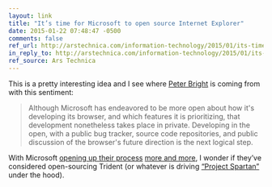 ```yaml
---
layout: link
title: "It’s time for Microsoft to open source Internet Explorer"
date: 2015-01-22 07:48:47 -0500
comments: false
ref_url: http://arstechnica.com/information-technology/2015/01/its-time-for-microsoft-to-open-source-internet-explorer/
in_reply_to: http://arstechnica.com/information-technology/2015/01/its-time-for-microsoft-to-open-source-internet-explorer/
ref_source: Ars Technica
---
```


This is a pretty interesting idea and I see where [Peter Bright](https://twitter.com/drpizza) is coming from with this sentiment:

> Although Microsoft has endeavored to be more open about how it's developing its browser, and which features it is prioritizing, that development nonetheless takes place in private. Developing in the open, with a public bug tracker, source code repositories, and public discussion of the browser's future direction is the next logical step.

With Microsoft [opening up their process](https://status.modern.ie/) [more and more](https://wpdev.uservoice.com/forums/257854-internet-explorer-platform/), I wonder if they’ve considered open-sourcing Trident (or whatever is driving [“Project Spartan”](http://www.theverge.com/2015/1/21/7863331/microsoft-project-spartan-new-web-browser) under the hood).